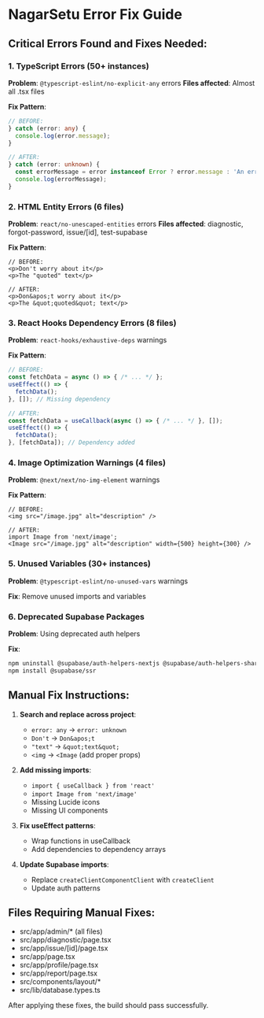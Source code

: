 # NagarSetu Error Fix Guide

## Critical Errors Found and Fixes Needed:

### 1. TypeScript Errors (50+ instances)
**Problem**: `@typescript-eslint/no-explicit-any` errors
**Files affected**: Almost all .tsx files

**Fix Pattern**:
```typescript
// BEFORE:
} catch (error: any) {
  console.log(error.message);
}

// AFTER:  
} catch (error: unknown) {
  const errorMessage = error instanceof Error ? error.message : 'An error occurred';
  console.log(errorMessage);
}
```

### 2. HTML Entity Errors (6 files)
**Problem**: `react/no-unescaped-entities` errors
**Files affected**: diagnostic, forgot-password, issue/[id], test-supabase

**Fix Pattern**:
```tsx
// BEFORE:
<p>Don't worry about it</p>
<p>The "quoted" text</p>

// AFTER:
<p>Don&apos;t worry about it</p>  
<p>The &quot;quoted&quot; text</p>
```

### 3. React Hooks Dependency Errors (8 files)
**Problem**: `react-hooks/exhaustive-deps` warnings

**Fix Pattern**:
```typescript
// BEFORE:
const fetchData = async () => { /* ... */ };
useEffect(() => {
  fetchData();
}, []); // Missing dependency

// AFTER:
const fetchData = useCallback(async () => { /* ... */ }, []);
useEffect(() => {
  fetchData();
}, [fetchData]); // Dependency added
```

### 4. Image Optimization Warnings (4 files)
**Problem**: `@next/next/no-img-element` warnings

**Fix Pattern**:
```tsx
// BEFORE:
<img src="/image.jpg" alt="description" />

// AFTER:
import Image from 'next/image';
<Image src="/image.jpg" alt="description" width={500} height={300} />
```

### 5. Unused Variables (30+ instances)
**Problem**: `@typescript-eslint/no-unused-vars` warnings

**Fix**: Remove unused imports and variables

### 6. Deprecated Supabase Packages
**Problem**: Using deprecated auth helpers

**Fix**:
```bash
npm uninstall @supabase/auth-helpers-nextjs @supabase/auth-helpers-shared
npm install @supabase/ssr
```

## Manual Fix Instructions:

1. **Search and replace across project**:
   - `error: any` → `error: unknown`
   - `Don't` → `Don&apos;t`
   - `"text"` → `&quot;text&quot;`
   - `<img` → `<Image` (add proper props)

2. **Add missing imports**:
   - `import { useCallback } from 'react'`
   - `import Image from 'next/image'`
   - Missing Lucide icons
   - Missing UI components

3. **Fix useEffect patterns**:
   - Wrap functions in useCallback
   - Add dependencies to dependency arrays

4. **Update Supabase imports**:
   - Replace `createClientComponentClient` with `createClient`
   - Update auth patterns

## Files Requiring Manual Fixes:
- src/app/admin/* (all files)
- src/app/diagnostic/page.tsx
- src/app/issue/[id]/page.tsx  
- src/app/page.tsx
- src/app/profile/page.tsx
- src/app/report/page.tsx
- src/components/layout/*
- src/lib/database.types.ts

After applying these fixes, the build should pass successfully.